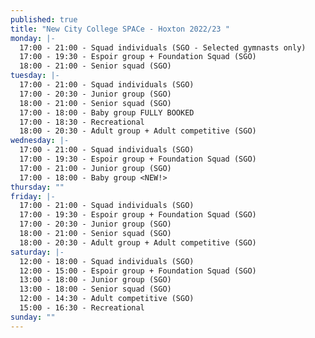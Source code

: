 ```yaml
---
published: true
title: "New City College SPACe - Hoxton 2022/23 "
monday: |-
  17:00 - 21:00 - Squad individuals (SGO - Selected gymnasts only)
  17:00 - 19:30 - Espoir group + Foundation Squad (SGO)
  18:00 - 21:00 - Senior squad (SGO)
tuesday: |-
  17:00 - 21:00 - Squad individuals (SGO)
  17:00 - 20:30 - Junior group (SGO)
  18:00 - 21:00 - Senior squad (SGO)
  17:00 - 18:00 - Baby group FULLY BOOKED 
  17:00 - 18:30 - Recreational
  18:00 - 20:30 - Adult group + Adult competitive (SGO)
wednesday: |-
  17:00 - 21:00 - Squad individuals (SGO)
  17:00 - 19:30 - Espoir group + Foundation Squad (SGO)
  17:00 - 21:00 - Junior group (SGO)
  17:00 - 18:00 - Baby group <NEW!>
thursday: ""
friday: |-
  17:00 - 21:00 - Squad individuals (SGO)
  17:00 - 19:30 - Espoir group + Foundation Squad (SGO)
  17:00 - 20:30 - Junior group (SGO)
  18:00 - 21:00 - Senior squad (SGO)
  18:00 - 20:30 - Adult group + Adult competitive (SGO)
saturday: |-
  12:00 - 18:00 - Squad individuals (SGO)
  12:00 - 15:00 - Espoir group + Foundation Squad (SGO)
  13:00 - 18:00 - Junior group (SGO)
  13:00 - 18:00 - Senior squad (SGO)
  12:00 - 14:30 - Adult competitive (SGO)
  15:00 - 16:30 - Recreational
sunday: ""
---
```

